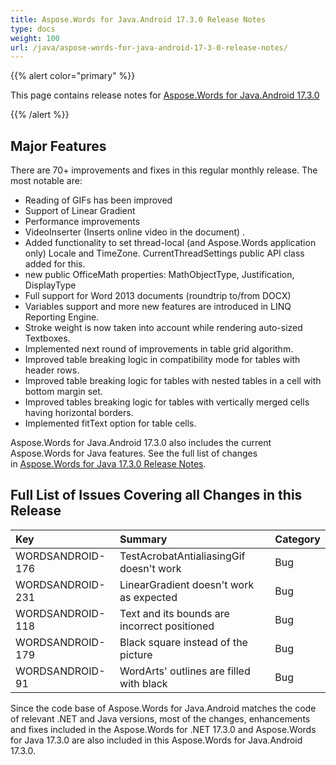 ```yaml
---
title: Aspose.Words for Java.Android 17.3.0 Release Notes
type: docs
weight: 100
url: /java/aspose-words-for-java-android-17-3-0-release-notes/
---
```


{{% alert color="primary" %}} 

This page contains release notes for [Aspose.Words for Java.Android 17.3.0](https://downloads.aspose.com/words/androidjava/new-releases/aspose.words-for-java.android-17.3.0/)

{{% /alert %}} 
## **Major Features**
There are 70+ improvements and fixes in this regular monthly release. The most notable are:

- Reading of GIFs has been improved
- Support of Linear Gradient
- Performance improvements
- VideoInserter (Inserts online video in the document) .
- Added functionality to set thread-local (and Aspose.Words application only) Locale and TimeZone. CurrentThreadSettings public API class added for this.
- new public OfficeMath properties: MathObjectType, Justification, DisplayType
- Full support for Word 2013 documents (roundtrip to/from DOCX)
- Variables support and more new features are introduced in LINQ Reporting Engine.
- Stroke weight is now taken into account while rendering auto-sized Textboxes.
- Implemented next round of improvements in table grid algorithm.
- Improved table breaking logic in compatibility mode for tables with header rows.
- Improved table breaking logic for tables with nested tables in a cell with bottom margin set.
- Improved tables breaking logic for tables with vertically merged cells having horizontal borders.
- Implemented fitText option for table cells.

Aspose.Words for Java.Android 17.3.0 also includes the current Aspose.Words for Java features. See the full list of changes in [Aspose.Words for Java 17.3.0 Release Notes]().
## **Full List of Issues Covering all Changes in this Release**

|**Key**|**Summary**|**Category**|
| :- | :- | :- |
|WORDSANDROID-176|TestAcrobatAntialiasingGif doesn't work|Bug|
|WORDSANDROID-231|LinearGradient doesn't work as expected|Bug|
|WORDSANDROID-118|Text and its bounds are incorrect positioned|Bug|
|WORDSANDROID-179|Black square instead of the picture|Bug|
|WORDSANDROID-91|WordArts' outlines are filled with black|Bug|
Since the code base of Aspose.Words for Java.Android matches the code of relevant .NET and Java versions, most of the changes, enhancements and fixes included in the Aspose.Words for .NET 17.3.0 and Aspose.Words for Java 17.3.0 are also included in this Aspose.Words for Java.Android 17.3.0.
